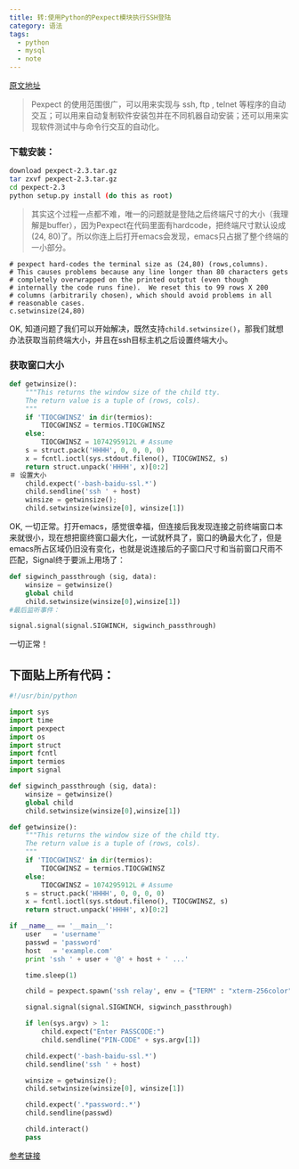 ---title: 转:使用Python的Pexpect模块执行SSH登陆category: 语法tags:  - python  - mysql  - note---[原文地址](http://guweigang.com/blog/2012/10/25/using-python-ssh-landing-module-performs-pexpect/)> Pexpect 的使用范围很广，可以用来实现与 ssh, ftp , telnet 等程序的自动交互；可以用来自动复制软件安装包并在不同机器自动安装；还可以用来实现软件测试中与命令行交互的自动化。### 下载安装：```shdownload pexpect-2.3.tar.gztar zxvf pexpect-2.3.tar.gzcd pexpect-2.3python setup.py install (do this as root)```> 其实这个过程一点都不难，唯一的问题就是登陆之后终端尺寸的大小（我理解是buffer），因为Pexpect在代码里面有hardcode，把终端尺寸默认设成(24, 80)了。所以你连上后打开emacs会发现，emacs只占据了整个终端的一小部分。```# pexpect hard-codes the terminal size as (24,80) (rows,columns).# This causes problems because any line longer than 80 characters gets# completely overwrapped on the printed outptut (even though# internally the code runs fine).  We reset this to 99 rows X 200# columns (arbitrarily chosen), which should avoid problems in all# reasonable cases.c.setwinsize(24,80)```OK, 知道问题了我们可以开始解决，既然支持`child.setwinsize()`，那我们就想办法获取当前终端大小，并且在ssh目标主机之后设置终端大小。### 获取窗口大小```pydef getwinsize():    """This returns the window size of the child tty.    The return value is a tuple of (rows, cols).    """    if 'TIOCGWINSZ' in dir(termios):        TIOCGWINSZ = termios.TIOCGWINSZ    else:        TIOCGWINSZ = 1074295912L # Assume    s = struct.pack('HHHH', 0, 0, 0, 0)    x = fcntl.ioctl(sys.stdout.fileno(), TIOCGWINSZ, s)    return struct.unpack('HHHH', x)[0:2]＃ 设置大小    child.expect('-bash-baidu-ssl.*')    child.sendline('ssh ' + host)    winsize = getwinsize();    child.setwinsize(winsize[0], winsize[1])```OK, 一切正常。打开emacs，感觉很幸福，但连接后我发现连接之前终端窗口本来就很小，现在想把窗终窗口最大化，一试就杯具了，窗口的确最大化了，但是emacs所占区域仍旧没有变化，也就是说连接后的子窗口尺寸和当前窗口尺雨不匹配，Signal终于要派上用场了：```pydef sigwinch_passthrough (sig, data):    winsize = getwinsize()    global child    child.setwinsize(winsize[0],winsize[1])#最后监听事件：signal.signal(signal.SIGWINCH, sigwinch_passthrough)```一切正常！## 下面贴上所有代码：```py#!/usr/bin/pythonimport sysimport timeimport pexpectimport osimport structimport fcntlimport termiosimport signaldef sigwinch_passthrough (sig, data):    winsize = getwinsize()    global child    child.setwinsize(winsize[0],winsize[1])def getwinsize():    """This returns the window size of the child tty.    The return value is a tuple of (rows, cols).    """    if 'TIOCGWINSZ' in dir(termios):        TIOCGWINSZ = termios.TIOCGWINSZ    else:        TIOCGWINSZ = 1074295912L # Assume    s = struct.pack('HHHH', 0, 0, 0, 0)    x = fcntl.ioctl(sys.stdout.fileno(), TIOCGWINSZ, s)    return struct.unpack('HHHH', x)[0:2]if __name__ == '__main__':    user   = 'username'    passwd = 'password'    host   = 'example.com'    print 'ssh ' + user + '@' + host + ' ...'    time.sleep(1)    child = pexpect.spawn('ssh relay', env = {"TERM" : "xterm-256color"})    signal.signal(signal.SIGWINCH, sigwinch_passthrough)    if len(sys.argv) > 1:        child.expect("Enter PASSCODE:")        child.sendline("PIN-CODE" + sys.argv[1])    child.expect('-bash-baidu-ssl.*')    child.sendline('ssh ' + host)    winsize = getwinsize();    child.setwinsize(winsize[0], winsize[1])    child.expect('.*password:.*')    child.sendline(passwd)    child.interact()    pass```[参考链接](http://pexpect.sourceforge.net/pexpect.html)